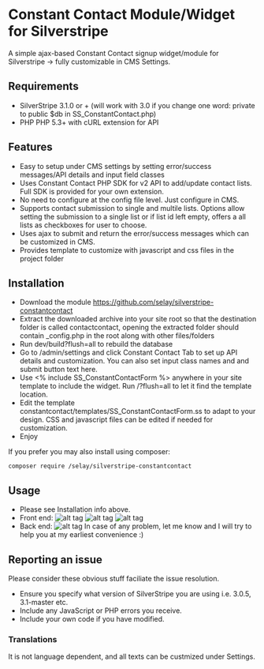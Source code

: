 Constant Contact Module/Widget for Silverstripe 
=================
A simple ajax-based Constant Contact signup widget/module for Silverstripe -> fully customizable in CMS Settings.  

## Requirements
* SilverStripe 3.1.0 or + (will work with 3.0 if you change one word: private to public $db in SS_ConstantContact.php)
* PHP PHP 5.3+ with cURL extension for API

## Features
* Easy to setup under CMS settings by setting error/success messages/API details and input field classes
* Uses Constant Contact PHP SDK for v2 API to add/update contact lists. Full SDK is provided for your own extension.
* No need to configure at the config file level. Just configure in CMS.
* Supports contact submission to single and multile lists. Options allow setting the submission to a single list or if list id left empty, offers a all lists as checkboxes for user to choose.
* Uses ajax to submit and return the error/success messages which can be customized in CMS. 
* Provides template to customize with javascript and css files in the project folder 


## Installation
* Download the module https://github.com/selay/silverstripe-constantcontact 
* Extract the downloaded archive into your site root so that the destination folder is called contactcontact, opening the extracted folder should contain _config.php in the root along with other files/folders
* Run dev/build?flush=all to rebuild the database 
* Go to /admin/settings and click Constant Contact Tab to set up API details and customization. You can also set input class names and and submit button text here. 
* Use  <% include SS_ConstantContactForm %> anywhere in your site template to include the widget. Run /?flush=all to let it find the template location. 
* Edit the template constantcontact/templates/SS_ConstantContactForm.ss to adapt to your design. CSS and javascript files can be edited if needed for customization. 
* Enjoy
 
If you prefer you may also install using composer:
```
composer require /selay/silverstripe-constantcontact
```

## Usage
* Please see Installation info above. 
* Front end:
![alt tag](https://github.com/selay/silverstripe-constantcontact/blob/master/screenshots/front-end.png)
![alt tag](https://github.com/selay/silverstripe-constantcontact/blob/master/screenshots/front-end-progress.png)
![alt tag](https://github.com/selay/silverstripe-constantcontact/blob/master/screenshots/front-end-done.png)
* Back end: 
![alt tag](https://github.com/selay/silverstripe-constantcontact/blob/master/screenshots/back-end.png)
In case of any problem, let me know and I will try to help you at my earliest convenience :)

## Reporting an issue
Please consider these obvious stuff faciliate the issue resolution. 
* Ensure you specify what version of SilverStripe you are using i.e. 3.0.5, 3.1-master etc. 
* Include any JavaScript or PHP errors you receive.  
* Include your own code if you have modified.

### Translations

It is not language dependent, and all texts can be custmized under Settings.

